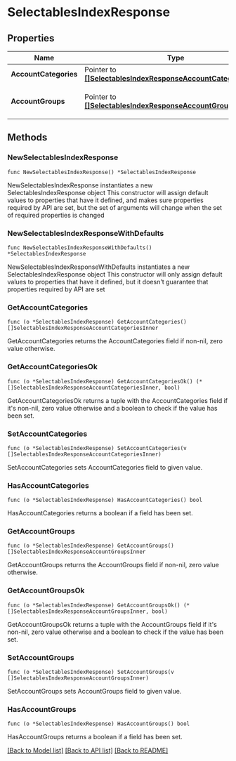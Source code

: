 # SelectablesIndexResponse

## Properties

Name | Type | Description | Notes
------------ | ------------- | ------------- | -------------
**AccountCategories** | Pointer to [**[]SelectablesIndexResponseAccountCategoriesInner**](SelectablesIndexResponseAccountCategoriesInner.md) |  | [optional] 
**AccountGroups** | Pointer to [**[]SelectablesIndexResponseAccountGroupsInner**](SelectablesIndexResponseAccountGroupsInner.md) | 決算書表示名（小カテゴリー） | [optional] 

## Methods

### NewSelectablesIndexResponse

`func NewSelectablesIndexResponse() *SelectablesIndexResponse`

NewSelectablesIndexResponse instantiates a new SelectablesIndexResponse object
This constructor will assign default values to properties that have it defined,
and makes sure properties required by API are set, but the set of arguments
will change when the set of required properties is changed

### NewSelectablesIndexResponseWithDefaults

`func NewSelectablesIndexResponseWithDefaults() *SelectablesIndexResponse`

NewSelectablesIndexResponseWithDefaults instantiates a new SelectablesIndexResponse object
This constructor will only assign default values to properties that have it defined,
but it doesn't guarantee that properties required by API are set

### GetAccountCategories

`func (o *SelectablesIndexResponse) GetAccountCategories() []SelectablesIndexResponseAccountCategoriesInner`

GetAccountCategories returns the AccountCategories field if non-nil, zero value otherwise.

### GetAccountCategoriesOk

`func (o *SelectablesIndexResponse) GetAccountCategoriesOk() (*[]SelectablesIndexResponseAccountCategoriesInner, bool)`

GetAccountCategoriesOk returns a tuple with the AccountCategories field if it's non-nil, zero value otherwise
and a boolean to check if the value has been set.

### SetAccountCategories

`func (o *SelectablesIndexResponse) SetAccountCategories(v []SelectablesIndexResponseAccountCategoriesInner)`

SetAccountCategories sets AccountCategories field to given value.

### HasAccountCategories

`func (o *SelectablesIndexResponse) HasAccountCategories() bool`

HasAccountCategories returns a boolean if a field has been set.

### GetAccountGroups

`func (o *SelectablesIndexResponse) GetAccountGroups() []SelectablesIndexResponseAccountGroupsInner`

GetAccountGroups returns the AccountGroups field if non-nil, zero value otherwise.

### GetAccountGroupsOk

`func (o *SelectablesIndexResponse) GetAccountGroupsOk() (*[]SelectablesIndexResponseAccountGroupsInner, bool)`

GetAccountGroupsOk returns a tuple with the AccountGroups field if it's non-nil, zero value otherwise
and a boolean to check if the value has been set.

### SetAccountGroups

`func (o *SelectablesIndexResponse) SetAccountGroups(v []SelectablesIndexResponseAccountGroupsInner)`

SetAccountGroups sets AccountGroups field to given value.

### HasAccountGroups

`func (o *SelectablesIndexResponse) HasAccountGroups() bool`

HasAccountGroups returns a boolean if a field has been set.


[[Back to Model list]](../README.md#documentation-for-models) [[Back to API list]](../README.md#documentation-for-api-endpoints) [[Back to README]](../README.md)


